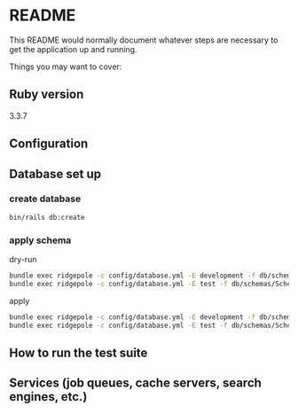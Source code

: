 # README

This README would normally document whatever steps are necessary to get the
application up and running.

Things you may want to cover:

## Ruby version
3.3.7

## Configuration

## Database set up

### create database
```bash
bin/rails db:create
```

### apply schema
dry-run

```bash
bundle exec ridgepole -c config/database.yml -E development -f db/schemas/Schemafile --apply --dry-run
bundle exec ridgepole -c config/database.yml -E test -f db/schemas/Schemafile --apply --dry-run
```

apply
```bash
bundle exec ridgepole -c config/database.yml -E development -f db/schemas/Schemafile --apply
bundle exec ridgepole -c config/database.yml -E test -f db/schemas/Schemafile --apply
```

## How to run the test suite

## Services (job queues, cache servers, search engines, etc.)

